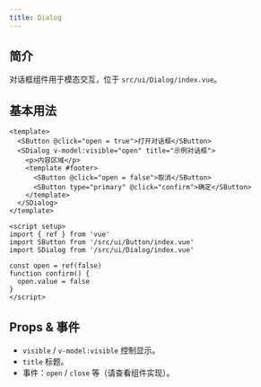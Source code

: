 ```yaml
---
title: Dialog
---
```


## 简介

对话框组件用于模态交互，位于 `src/ui/Dialog/index.vue`。

## 基本用法

```vue
<template>
  <SButton @click="open = true">打开对话框</SButton>
  <SDialog v-model:visible="open" title="示例对话框">
    <p>内容区域</p>
    <template #footer>
      <SButton @click="open = false">取消</SButton>
      <SButton type="primary" @click="confirm">确定</SButton>
    </template>
  </SDialog>
</template>

<script setup>
import { ref } from 'vue'
import SButton from '/src/ui/Button/index.vue'
import SDialog from '/src/ui/Dialog/index.vue'

const open = ref(false)
function confirm() {
  open.value = false
}
</script>
```

## Props & 事件

- `visible` / `v-model:visible` 控制显示。
- `title` 标题。
- 事件：`open` / `close` 等（请查看组件实现）。
